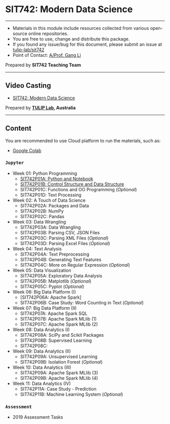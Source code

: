 # SIT742: Modern Data Science 

---
- Materials in this module include resources collected from various open-source online repositories.
- You are free to use, change and distribute this package.
- If you found any issue/bug for this document, please submit an issue at [tulip-lab/sit742](https://github.com/tulip-lab/sit742/issues)
- Point of Contact: [A/Prof. Gang Li](https://github.com/tuliplab)

Prepared by **SIT742 Teaching Team**

---

## Video Casting

- [SIT742: Modern Data Science](https://www.youtube.com/channel/UCa4FyLtoc_2cNFOVT6bSMLQ)  

Prepared by **[TULIP Lab](http://www.tulip.org.au), Australia**

---

## Content

You are recommended to use Cloud platform to run the materials, such as:

- [Google Colab](http://colab.research.google.com)

### `Jupyter`

* Week 01: Python Programming
  * [SIT742P01A: Python and Notebook](Jupyter/SIT742P01A-Python.ipynb)
  * [SIT742P01B: Control Structure and Data Structure](Jupyter/SIT742P01B-ControlAdvData.ipynb)
  * SIT742P01C: Functions and OO Programming  (*Optional*)
  * SIT742P01D: Text Processing
* Week 02: A Touch of Data Science
  * SIT742P02A: Packages and Data
  * SIT742P02B: NumPy
  * SIT742P02C: Pandas
* Week 03: Data Wrangling
  * SIT742P03A: Data Wrangling
  * SIT742P03B: Parsing CSV, JSON Files
  * SIT742P03C: Parsing XML Files  (*Optional*)
  * SIT742P03D: Parsing Excel Files  (*Optional*)
* Week 04: Text Analysis
  * SIT742P04A: Text Preprocessing
  * SIT742P04B: Generating Text Features 
  * SIT742P04C: More on Regular Expression  (*Optional*)
* Week 05: Data Visualization
  * SIT742P05A: Exploratory Data Analysis
  * SIT742P05B: Matplotlib  (*Optional*)
  * SIT742P05C: Pyplot  (*Optional*)
* Week 06: Big Data Platform (I)
  * [SIT742P06A: Apache Spark]
  * SIT742P06B: Case Study: Word Counting in Text  (*Optional*)
* Week 07: Big Data Platform (II)
  * SIT742P07A: Apache Spark SQL
  * SIT742P07B: Apache Spark MLlib (1)
  * SIT742P07C: Apache Spark MLlib (2)
* Week 08: Data Analytics (I)
  * SIT742P08A: SciPy and Scikit Packages
  * SIT742P08B: Supervised Learning
  * SIT742P08C: 
* Week 09: Data Analytics (II)
  * SIT742P09A: Unsupervised Learning
  * SIT742P09B: Isolation Forest  (*Optional*)
* Week 10: Data Analytics (III)
  * SIT742P09A: Apache Spark MLlib (3)
  * SIT742P09B: Apache Spark MLlib (4)
* Week 11: Data Analytics (IV)
  * SIT742P11A: Case Study - Prediction
  * SIT742P11B: Machine Learning System (*Optional*)
  

### `Assessment` 

* 2019 Assessment Tasks 